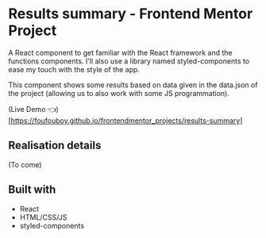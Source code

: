 # Results summary - Frontend Mentor Project

A React component to get familiar with the React framework and the functions components. I'll also use a library named styled-components to ease my touch with the style of the app.

This component shows some results based on data given in the data.json of the project (allowing us to also work with some JS programmation).

(Live Demo 👈)[https://foufouboy.github.io/frontendmentor_projects/results-summary]

## Realisation details

(To come)

## Built with

* React
* HTML/CSS/JS
* styled-components
